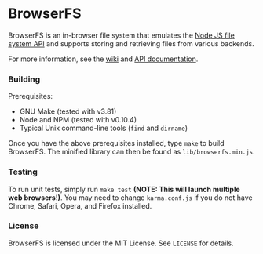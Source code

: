 BrowserFS
=========

BrowserFS is an in-browser file system that emulates the [Node JS file system API](http://nodejs.org/api/fs.html) and supports storing and retrieving files from various backends.

For more information, see the [wiki](https://github.com/jvilk/BrowserFS/wiki) and [API documentation](http://jvilk.github.io/BrowserFS/).

### Building

Prerequisites:

* GNU Make (tested with v3.81)
* Node and NPM (tested with v0.10.4)
* Typical Unix command-line tools (`find` and `dirname`)

Once you have the above prerequisites installed, type `make` to build BrowserFS. The minified library can then be found as `lib/browserfs.min.js`.

### Testing

To run unit tests, simply run `make test` **(NOTE: This will launch multiple web browsers!)**. You may need to change `karma.conf.js` if you do not have Chrome, Safari, Opera, and Firefox installed.

### License

BrowserFS is licensed under the MIT License. See `LICENSE` for details.
